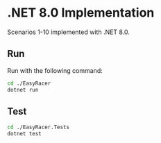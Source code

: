 # .NET 8.0 Implementation

Scenarios 1-10 implemented with .NET 8.0.


## Run
Run with the following command:

```bash
cd ./EasyRacer
dotnet run
```

## Test
```bash
cd ./EasyRacer.Tests
dotnet test
```

